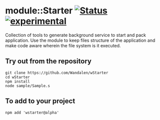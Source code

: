 
# module::Starter  [![Status](https://github.com/Wandalen/wStarter/workflows/publish/badge.svg)](https://github.com/Wandalen/wStarter/actions?query=workflow%3Apublish) [![experimental](https://img.shields.io/badge/stability-experimental-orange.svg)](https://github.com/emersion/stability-badges#experimental)

Collection of tools to generate background service to start and pack application. Use the module to keep files structure of the application and make code aware wherein the file system is it executed.

## Try out from the repository
```
git clone https://github.com/Wandalen/wStarter
cd wStarter
npm install
node sample/Sample.s
```

## To add to your project
```
npm add 'wstarter@alpha'
```




